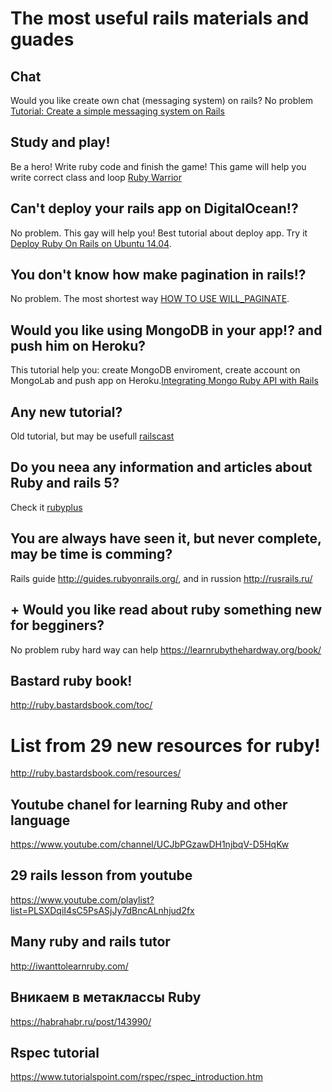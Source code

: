 # The most useful rails materials and guades

## Chat 

Would you like create own chat (messaging system) on rails? No problem [Tutorial: Create a simple messaging system on Rails](https://medium.com/@danamulder/tutorial-create-a-simple-messaging-system-on-rails-d9b94b0fbca1#.9c0lxziry) 


## Study and play! 

Be a hero! Write ruby code and finish the game! This game will help you write correct class and loop [Ruby Warrior](https://www.bloc.io/ruby-warrior#/)

## Can't deploy your rails app on DigitalOcean!?

No problem. This gay will help you! Best tutorial about deploy app. Try it [Deploy Ruby On Rails on Ubuntu 14.04](https://gorails.com/deploy/ubuntu/14.04).

## You don't know how make pagination in rails!?

No problem. The most shortest way [HOW TO USE WILL_PAGINATE](http://pathfindersoftware.com/2008/06/how-to-use-will_paginate-with-non-activerecord-collectionarray/).

## Would you like using MongoDB in your app!? and push him on Heroku?

This tutorial help you: create MongoDB enviroment, create account on MongoLab and push app on Heroku.[Integrating Mongo Ruby API with Rails](https://github.com/jhu-ep-coursera/fullstack-course3-module1-zips)

## Any new tutorial?

Old tutorial, but may be usefull [railscast](http://railscasts.com/)

## Do you neea any information and articles about Ruby and rails 5?

Check it [rubyplus](https://rubyplus.com/articles)

## You are always have seen it, but never complete, may be time is comming?

Rails guide http://guides.rubyonrails.org/, and in russion http://rusrails.ru/

## + Would you like read about ruby something new for begginers? 

No problem ruby hard way can help https://learnrubythehardway.org/book/

## Bastard ruby book!

http://ruby.bastardsbook.com/toc/

# List from 29 new resources for ruby! 

http://ruby.bastardsbook.com/resources/

## Youtube chanel for learning Ruby and other language

https://www.youtube.com/channel/UCJbPGzawDH1njbqV-D5HqKw

## 29 rails lesson from youtube

https://www.youtube.com/playlist?list=PLSXDqiI4sC5PsASjJy7dBncALnhjud2fx

## Many ruby and rails tutor

http://iwanttolearnruby.com/

## Вникаем в метаклассы Ruby

https://habrahabr.ru/post/143990/

## Rspec tutorial 
https://www.tutorialspoint.com/rspec/rspec_introduction.htm




